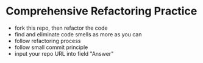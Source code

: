﻿# Comprehensive Refactoring Practice

* fork this repo, then refactor the code
* find and eliminate code smells as more as you can
* follow refactoring process
* follow small commit principle
* input your repo URL into field "Answer"